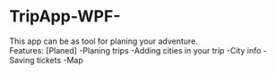 # TripApp-WPF-
This app can be as tool for planing your adventure.
</br>Features:
[Planed]
-Planing trips
-Adding cities in your trip
-City info
-Saving tickets
-Map
